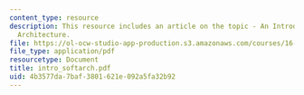 ```yaml
---
content_type: resource
description: This resource includes an article on the topic - An Introduction to Software
  Architecture.
file: https://ol-ocw-studio-app-production.s3.amazonaws.com/courses/16-355j-software-engineering-concepts-fall-2005/4b3577da7baf3801621e092a5fa32b92_intro_softarch.pdf
file_type: application/pdf
resourcetype: Document
title: intro_softarch.pdf
uid: 4b3577da-7baf-3801-621e-092a5fa32b92
---
```

